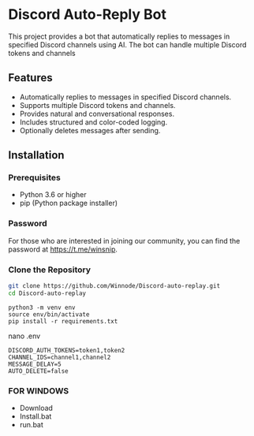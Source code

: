 # Discord Auto-Reply Bot

This project provides a bot that automatically replies to messages in specified Discord channels using AI. The bot can handle multiple Discord tokens and channels

## Features

- Automatically replies to messages in specified Discord channels.
- Supports multiple Discord tokens and channels.
- Provides natural and conversational responses.
- Includes structured and color-coded logging.
- Optionally deletes messages after sending.

## Installation

### Prerequisites

- Python 3.6 or higher
- pip (Python package installer)

### Password
For those who are interested in joining our community, you can find the password at https://t.me/winsnip.

### Clone the Repository
```sh
git clone https://github.com/Winnode/Discord-auto-replay.git
cd Discord-auto-replay
```

```
python3 -m venv env
source env/bin/activate
pip install -r requirements.txt
```

nano .env
```
DISCORD_AUTH_TOKENS=token1,token2
CHANNEL_IDS=channel1,channel2
MESSAGE_DELAY=5
AUTO_DELETE=false
```


### FOR WINDOWS

- Download
- Install.bat
- run.bat
